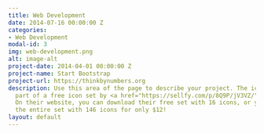 ```yaml
---
title: Web Development
date: 2014-07-16 00:00:00 Z
categories:
- Web Development
modal-id: 3
img: web-development.png
alt: image-alt
project-date: 2014-04-01 00:00:00 Z
project-name: Start Bootstrap
project-url: https://thinkbynumbers.org
description: Use this area of the page to describe your project. The icon above is
  part of a free icon set by <a href="https://sellfy.com/p/8Q9P/jV3VZ/">Flat Icons</a>.
  On their website, you can download their free set with 16 icons, or you can purchase
  the entire set with 146 icons for only $12!
layout: default
---
```


